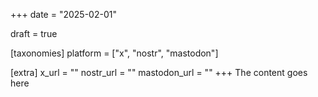 +++
date = "2025-02-01"

draft = true

[taxonomies]
platform = ["x", "nostr", "mastodon"]

[extra]
x_url = ""
nostr_url = ""
mastodon_url = ""
+++
The content goes here

